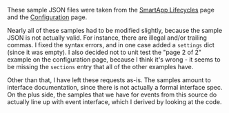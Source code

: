 These sample JSON files were taken
from the [SmartApp Lifecycles](https://developer-preview.smartthings.com/docs/connected-services/lifecycles/) page
and the [Configuration](https://developer-preview.smartthings.com/docs/connected-services/configuration/) page.

Nearly all of these samples had to be modified slightly, because the sample JSON is not actually valid.
For instance, there are illegal and/or trailing commas. I fixed the syntax errors, and in one case added a `settings`
dict (since it was empty). I also decided not to unit test the "page 2 of 2" example on the configuration
page, because I think it's wrong - it seems to be missing the `sections` entry that all of the other examples
have.

Other than that, I have left these requests as-is. The samples amount to interface documentation, since there
is not actually a formal interface spec. On the plus side, the samples that we have for events from this source
do actually line up with event interface, which I derived by looking at the code.